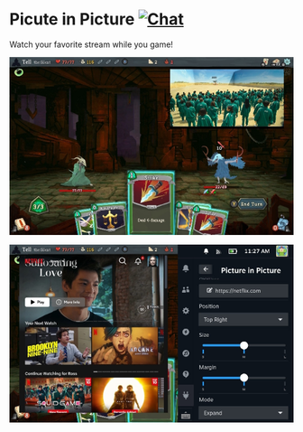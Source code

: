 # Picute in Picture [![Chat](https://img.shields.io/badge/chat-on%20discord-7289da.svg)](https://deckbrew.xyz/discord)

Watch your favorite stream while you game!

![Screenshot of PiP mode](picture.jpg)

![Screenshot of Expand mode](expand.jpg)
